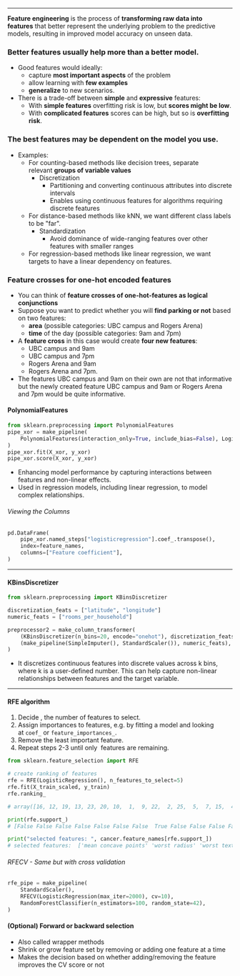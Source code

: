 ***
**Feature engineering** is the process of **transforming raw data into features** that better represent the underlying problem to the predictive models, resulting in improved model accuracy on unseen data.

### Better features usually help more than a better model.
- Good features would ideally:
    - capture **most important aspects** of the problem
    - allow learning with **few examples**
    - **generalize** to new scenarios.
- There is a trade-off between **simple** and **expressive** features:
    - With **simple features** overfitting risk is low, but **scores might be low**.
    - With **complicated features** scores can be high, but so is **overfitting risk**.

### The best features may be dependent on the model you use.
- Examples:
    - For counting-based methods like decision trees, separate relevant **groups of variable values**
        - Discretization
            - Partitioning and converting continuous attributes into discrete intervals
            - Enables using continuous features for algorithms requiring discrete features
    - For distance-based methods like kNN, we want different class labels to be "far".
        - Standardization
            - Avoid dominance of wide-ranging features over other features with smaller ranges
    - For regression-based methods like linear regression, we want targets to have a linear dependency on features.

### Feature crosses for one-hot encoded features
- You can think of **feature crosses of one-hot-features as logical conjunctions**
- Suppose you want to predict whether you will **find parking or not** based on two features:
    - **area** (possible categories: UBC campus and Rogers Arena)
    - **time** of the day (possible categories: 9am and 7pm)
- A **feature cross** in this case would create **four new features**:
    - UBC campus and 9am
    - UBC campus and 7pm
    - Rogers Arena and 9am
    - Rogers Arena and 7pm.
- The features UBC campus and 9am on their own are not that informative but the newly created feature UBC campus and 9am or Rogers Arena and 7pm would be quite informative.
#### PolynomialFeatures
```python
from sklearn.preprocessing import PolynomialFeatures
pipe_xor = make_pipeline(
    PolynomialFeatures(interaction_only=True, include_bias=False), LogisticRegression()
)
pipe_xor.fit(X_xor, y_xor)
pipe_xor.score(X_xor, y_xor)
```
- Enhancing model performance by capturing interactions between features and non-linear effects.
- Used in regression models, including linear regression, to model complex relationships.

###### Viewing the Columns
```python
pd.DataFrame(
    pipe_xor.named_steps["logisticregression"].coef_.transpose(),
    index=feature_names,
    columns=["Feature coefficient"],
)
```

***
#### KBinsDiscretizer
```python
from sklearn.preprocessing import KBinsDiscretizer

discretization_feats = ["latitude", "longitude"]
numeric_feats = ["rooms_per_household"]

preprocessor2 = make_column_transformer(
    (KBinsDiscretizer(n_bins=20, encode="onehot"), discretization_feats),
    (make_pipeline(SimpleImputer(), StandardScaler()), numeric_feats),
)
```
* It discretizes continuous features into discrete values across k bins, where k is a user-defined number. This can help capture non-linear relationships between features and the target variable.

***
#### RFE algorithm
1. Decide , the number of features to select.
2. Assign importances to features, e.g. by fitting a model and looking at `coef_` or `feature_importances_`.
3. Remove the least important feature.
4. Repeat steps 2-3 until only  features are remaining.

```python
from sklearn.feature_selection import RFE

# create ranking of features
rfe = RFE(LogisticRegression(), n_features_to_select=5)
rfe.fit(X_train_scaled, y_train)
rfe.ranking_

# array([16, 12, 19, 13, 23, 20, 10,  1,  9, 22,  2, 25,  5,  7, 15,  4, 26, 18, 21,  8,  1,  1,  1,  6, 14, 24,  3,  1, 17, 11])

print(rfe.support_)
# [False False False False False False False  True False False False False False False False False False False False False  True  True  True FalseFalse False False  True False False]

print("selected features: ", cancer.feature_names[rfe.support_])
# selected features:  ['mean concave points' 'worst radius' 'worst texture' 'worst perimeter' 'worst concave points']
```

###### RFECV - Same but with cross validation
```python
rfe_pipe = make_pipeline(
    StandardScaler(),
    RFECV(LogisticRegression(max_iter=2000), cv=10),
    RandomForestClassifier(n_estimators=100, random_state=42),
)
```

#### (Optional) Forward or backward selection
- Also called wrapper methods
- Shrink or grow feature set by removing or adding one feature at a time
- Makes the decision based on whether adding/removing the feature improves the CV score or not
